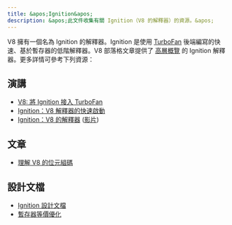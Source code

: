 ```yaml
---
title: &apos;Ignition&apos;
description: &apos;此文件收集有關 Ignition（V8 的解釋器）的資源。&apos;
---
```

V8 擁有一個名為 Ignition 的解釋器。Ignition 是使用 [TurboFan](/docs/turbofan) 後端編寫的快速、基於暫存器的低階解釋器。V8 部落格文章提供了 [高層概覽](/blog/ignition-interpreter) 的 Ignition 解釋器。更多詳情可參考下列資源：

## 演講

- [V8: 將 Ignition 接入 TurboFan](https://docs.google.com/presentation/d/1chhN90uB8yPaIhx_h2M3lPyxPgdPmkADqSNAoXYQiVE/edit)
- [Ignition：V8 解釋器的快速啟動](https://docs.google.com/presentation/d/1HgDDXBYqCJNasBKBDf9szap1j4q4wnSHhOYpaNy5mHU/edit#slide=id.g1357e6d1a4_0_58)
- [Ignition：V8 的解釋器](https://docs.google.com/presentation/d/1OqjVqRhtwlKeKfvMdX6HaCIu9wpZsrzqpIVIwQSuiXQ/edit) ([影片](https://youtu.be/r5OWCtuKiAk))

## 文章

- [理解 V8 的位元組碼](https://medium.com/dailyjs/understanding-v8s-bytecode-317d46c94775)

## 設計文檔

- [Ignition 設計文檔](https://docs.google.com/document/d/11T2CRex9hXxoJwbYqVQ32yIPMh0uouUZLdyrtmMoL44/edit?ts=56f27d9d#heading=h.6jz9dj3bnr8t)
- [暫存器等價優化](https://docs.google.com/document/d/1wW_VkkIwhAAgAxLYM0wvoTEkq8XykibDIikGpWH7l1I/edit?ts=570d7131#heading=h.6jz9dj3bnr8t)
